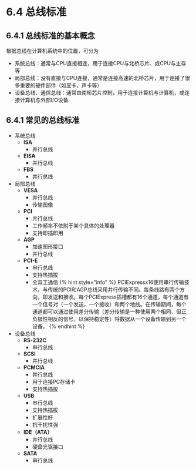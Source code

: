 # 6.4 总线标准

## 6.4.1 总线标准的基本概念

根据总线在计算机系统中的位置，可分为

- 系统总线：通常与CPU直接相连，用于连接CPU与北桥芯片、或CPU与主存等
- 局部总线：没有直接与CPU连接，通常是连接高速的北桥芯片，用于连接了很多重要的硬件部件（如显卡、声卡等）
- 设备总线、通信总线：通常由南桥芯片控制，用于连接计算机与计算机，或连接计算机与外部I/O设备

## 6.4.1 常见的总线标准

- 系统总线
  - **ISA**
    - 并行总线
  - **EISA**
    - 并行总线
  - **FBS**
    - 并行总线
- 局部总线
  - **VESA**
    - 并行总线
    - 传输图像
  - **PCI**
    - 并行总线
    - 工作频率不依附于某个具体的处理器
    - 支持即插即用
  - **AGP**
    - 加速图形接口
    - 并行总线
  - **PCI-E**
    - 串行总线
    - 支持热插拔
    - 全双工通信
{% hint style="info" %}
PCIExpressx16使用串行传输技术，与传统的PCI和AGP总线采用并行传输不同。每条线路有两个方向，即发送和接收。每个PCIExpress插槽都有16个通道，每个通道有一个信号对（一个发送，一个接收）和两个地线。在传输期间，每个通道都可以通过使用差分传输（差分传输是一种使用两个相同、但正负极性相反的信号，以保持稳定性）将数据从一个设备传输到另一个设备。
{% endhint %}
- 设备总线
  - **RS-232C**
    - 串行总线
  - **SCSI**
    - 并行总线
  - **PCMCIA**
    - 并行总线
    - 用于连接PC存储卡
    - 支持热插拔
  - **USB**
    - 串行总线
    - 支持热插拔
    - 扩展性好
    - 抗干扰性强
  - **IDE（ATA）**
    - 并行总线
    - 硬盘光驱接口
  - **SATA**
    - 串行总线

